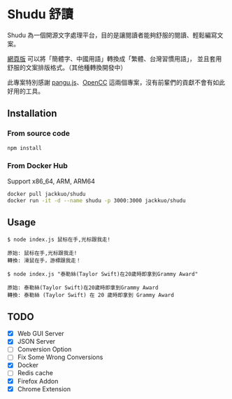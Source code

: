 # Shudu 舒讀

Shudu 為一個開源文字處理平台，目的是讓閱讀者能夠舒服的閱讀、輕鬆編寫文案。

[網頁版](http://shudu.jackkuo.org/) 可以將「簡體字、中國用語」轉換成「繁體、台灣習慣用語」， 並且套用舒服的文案排版格式。（其他種轉換開發中）

此專案特別感謝 [pangu.js](https://github.com/vinta/pangu.js)、[OpenCC](https://github.com/BYVoid/OpenCC) 這兩個專案，沒有前輩們的貢獻不會有如此好用的工具。

## Installation

### From source code

```bash
npm install
```

### From Docker Hub

Support x86_64, ARM, ARM64

```bash
docker pull jackkuo/shudu
docker run -it -d --name shudu -p 3000:3000 jackkuo/shudu
```

## Usage

```shell
$ node index.js 鼠标在手,光标跟我走!

原始: 鼠标在手,光标跟我走!
轉換: 滑鼠在手，游標跟我走！

$ node index.js "泰勒絲(Taylor Swift)在20歲時即拿到Grammy Award"

原始: 泰勒絲(Taylor Swift)在20歲時即拿到Grammy Award
轉換: 泰勒絲 (Taylor Swift) 在 20 歲時即拿到 Grammy Award
```


## TODO

- [x] Web GUI Server
- [x] JSON Server
- [ ] Conversion Option
- [ ] Fix Some Wrong Conversions
- [x] Docker
- [ ] Redis cache
- [X] Firefox Addon
- [X] Chrome Extension
